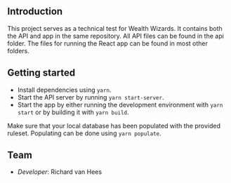 ## Introduction ##
This project serves as a technical test for Wealth Wizards. It contains both the API and app in the same repository. All API files can be found in the api folder. The files for running the React app can be found in most other folders. 
 
## Getting started ##
- Install dependencies using `yarn`.
- Start the API server by running `yarn start-server`.
- Start the app by either running the development environment with `yarn start` or by building it with `yarn build`.

Make sure that your local database has been populated with the provided ruleset. Populating can be done using `yarn populate`.

## Team ##
- *Developer*: Richard van Hees
